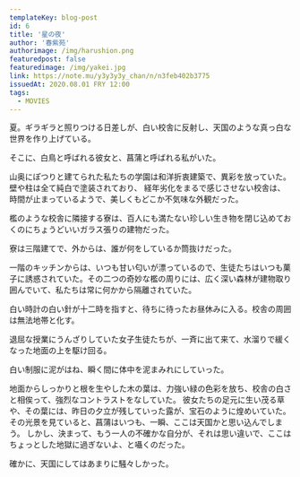 ```yaml
---
templateKey: blog-post
id: 6
title: '星の夜'
author: '春紫苑'
authorimage: /img/harushion.png
featuredpost: false
featuredimage: /img/yakei.jpg
link: https://note.mu/y3y3y3y_chan/n/n3feb402b3775
issuedAt: 2020.08.01 FRY 12:00
tags:
  - MOVIES
---
```

夏。ギラギラと照りつける日差しが、白い校舎に反射し、天国のような真っ白な世界を作り上げている。

そこに、白鳥と呼ばれる彼女と、菖蒲と呼ばれる私がいた。



山奥にぽつりと建てられた私たちの学園は和洋折衷建築で、異彩を放っていた。壁や柱は全て純白で塗装されており、
経年劣化をまるで感じさせない校舎は、時間が止まっているようで、美しくもどこか不気味な外観だった。

檻のような校舎に隣接する寮は、百人にも満たない珍しい生き物を閉じ込めておくのにちょうどいいガラス張りの建物だった。

寮は三階建てで、外からは、誰が何をしているか筒抜けだった。

一階のキッチンからは、いつも甘い匂いが漂っているので、生徒たちはいつも菓子に誘惑されていた。その二つの奇妙な檻の周りには、広く深い森林が建物取り囲んでいて、私たちは常に何かから隔離されていた。

白い時計の白い針が十二時を指すと、待ちに待ったお昼休みに入る。校舎の周囲は無法地帯と化す。

退屈な授業にうんざりしていた女子生徒たちが、一斉に出て来て、水溜りで緩くなった地面の上を駆け回る。

白い制服に泥がはね、瞬く間に体中を泥まみれにしていった。

地面からしっかりと根を生やした木の葉は、力強い緑の色彩を放ち、校舎の白さと相俟って、強烈なコントラストをなしていた。
彼女たちの足元に生い茂る草や、その葉には、昨日の夕立が残していった露が、宝石のように煌めいていた。
その光景を見ていると、菖蒲はいつも、一瞬、ここは天国かと思い込んでしまう。
しかし、決まって、もう一人の不確かな自分が、それは思い違いで、ここはちょっとした地獄に過ぎないよ、と囁くのだった。

確かに、天国にしてはあまりに騒々しかった。
